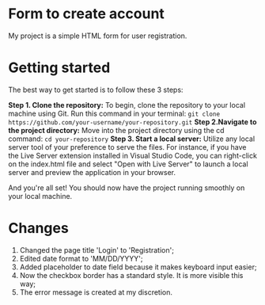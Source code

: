 # Form to create account

My project is a simple HTML form for user registration.

# Getting started

The best way to get started is to follow these 3 steps:

**Step 1. Clone the repository:** To begin, clone the repository to your local machine using Git. Run this command in your terminal:
`git clone https://github.com/your-username/your-repository.git`
**Step 2.Navigate to the project directory:** Move into the project directory using the cd command:
`cd your-repository`
**Step 3. Start a local server:** Utilize any local server tool of your preference to serve the files. For instance, if you have the Live Server extension installed in Visual Studio Code, you can right-click on the index.html file and select "Open with Live Server" to launch a local server and preview the application in your browser.

And you're all set! You should now have the project running smoothly on your local machine.

# Changes

1. Changed the page title 'Login' to 'Registration';
2. Edited date format to 'MM/DD/YYYY';
3. Added placeholder to date field because it makes keyboard input easier;
4. Now the checkbox border has a standard style. It is more visible this way;
5. The error message is created at my discretion.
